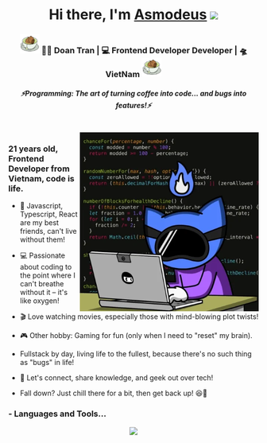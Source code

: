 <div align="center">
   <h1>Hi there, I'm <a href="https://portfolio-viet-doans-projects.vercel.app">Asmodeus</a> <img src="https://media.giphy.com/media/hvRJCLFzcasrR4ia7z/giphy.gif" width="25px"> </h1>
</div>

<div align="center">
    <h3>
        <img width="40" alt="GIF" src="https://raw.githubusercontent.com/Gressi-177/Gressi-177/refs/heads/main/relaxing.webp" />
        👩‍💻 Doan Tran | 💻 Frontend Developer Developer | 🛸 VietNam 
        <img width="40" alt="GIF" src="https://raw.githubusercontent.com/Gressi-177/Gressi-177/refs/heads/main/relaxing.webp" />
    </h3>
</div>

<h5 align="center">
   <i>⚡️Programming: The art of turning coffee into code... and bugs into features!⚡️</i>
</h5>
 
<br />
<img align="right" width="360px" alt="GIF" src="https://raw.githubusercontent.com/Gressi-177/Gressi-177/refs/heads/main/giphy.webp" />
<p align="center">
  <h3> 21 years old, Frontend Developer from Vietnam, code is life.</h3>
</p>

- 🥀 Javascript, Typescript, React are my best friends, can't live without them!

- 💻 Passionate about coding to the point where I can't breathe without it – it's like oxygen!

- 🎬 Love watching movies, especially those with mind-blowing plot twists!

- 🎮 Other hobby: Gaming for fun (only when I need to "reset" my brain).

- Fullstack by day, living life to the fullest, because there's no such thing as "bugs" in life!

- 💬 Let's connect, share knowledge, and geek out over tech!

- Fall down? Just chill there for a bit, then get back up! 😆💪

### - Languages and Tools...

<p align="center">
  <a href="https://skillicons.dev">
    <img src="https://skillicons.dev/icons?i=js,ts,nextjs,react,tailwind,nodejs" />
  </a>
</p>
